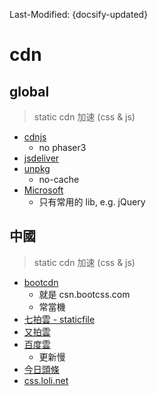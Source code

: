 Last-Modified: {docsify-updated}

# cdn

## global

> static cdn 加速 (css & js)

- [cdnjs](https://cdnjs.com/)
  - no phaser3
- [jsdeliver](https://www.jsdelivr.com/)
- [unpkg](https://unpkg.com/)
  - no-cache
- [Microsoft](https://docs.microsoft.com/en-us/aspnet/ajax/cdn/overview)
  - 只有常用的 lib, e.g. jQuery

## 中國

> static cdn 加速 (css & js)

- [bootcdn](http://www.bootcdn.cn/)
  - 就是 csn.bootcss.com
  - 常當機
- [七拍雲 - staticfile](https://www.staticfile.org/)
- [又拍雲](http://jscdn.upai.com/)
- [百度雲](http://cdn.code.baidu.com/)
  - 更新慢
- [今日頭條](https://cdn.bytedance.com/)
- [css.loli.net](https://css.net/)

